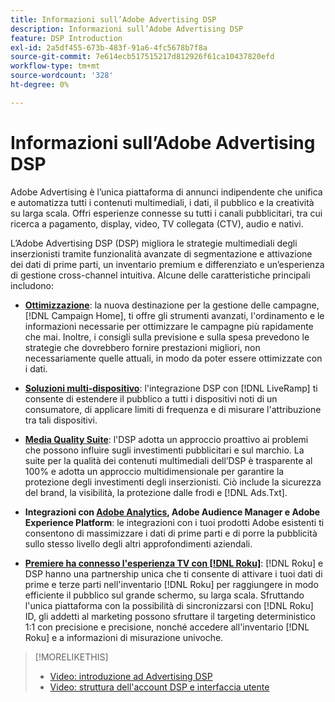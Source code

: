 ```yaml
---
title: Informazioni sull’Adobe Advertising DSP
description: Informazioni sull’Adobe Advertising DSP
feature: DSP Introduction
exl-id: 2a5df455-673b-483f-91a6-4fc5678b7f8a
source-git-commit: 7e614ecb517515217d812926f61ca10437820efd
workflow-type: tm+mt
source-wordcount: '328'
ht-degree: 0%

---
```


# Informazioni sull’Adobe Advertising DSP

Adobe Advertising è l’unica piattaforma di annunci indipendente che unifica e automatizza tutti i contenuti multimediali, i dati, il pubblico e la creatività su larga scala. Offri esperienze connesse su tutti i canali pubblicitari, tra cui ricerca a pagamento, display, video, TV collegata (CTV), audio e nativi.

L’Adobe Advertising DSP (DSP) migliora le strategie multimediali degli inserzionisti tramite funzionalità avanzate di segmentazione e attivazione dei dati di prime parti, un inventario premium e differenziato e un’esperienza di gestione cross-channel intuitiva. Alcune delle caratteristiche principali includono:

* [**Ottimizzazione**](features/optimization.md): la nuova destinazione per la gestione delle campagne, [!DNL Campaign Home], ti offre gli strumenti avanzati, l&#39;ordinamento e le informazioni necessarie per ottimizzare le campagne più rapidamente che mai. Inoltre, i consigli sulla previsione e sulla spesa prevedono le strategie che dovrebbero fornire prestazioni migliori, non necessariamente quelle attuali, in modo da poter essere ottimizzate con i dati.

* [**Soluzioni multi-dispositivo**](features/cross-device-solutions.md): l&#39;integrazione DSP con [!DNL LiveRamp] ti consente di estendere il pubblico a tutti i dispositivi noti di un consumatore, di applicare limiti di frequenza e di misurare l&#39;attribuzione tra tali dispositivi.

* [**Media Quality Suite**](features/brand-safety-media-quality.md): l&#39;DSP adotta un approccio proattivo ai problemi che possono influire sugli investimenti pubblicitari e sul marchio. La suite per la qualità dei contenuti multimediali dell’DSP è trasparente al 100% e adotta un approccio multidimensionale per garantire la protezione degli investimenti degli inserzionisti. Ciò include la sicurezza del brand, la visibilità, la protezione dalle frodi e [!DNL Ads.Txt].

* **Integrazioni con [Adobe Analytics](/help/integrations/analytics/overview.md), Adobe Audience Manager e Adobe Experience Platform**: le integrazioni con i tuoi prodotti Adobe esistenti ti consentono di massimizzare i dati di prime parti e di porre la pubblicità sullo stesso livello degli altri approfondimenti aziendali.

* [**Premiere ha connesso l&#39;esperienza TV con [!DNL Roku]**](/help/dsp/inventory/roku-inventory.md): [!DNL Roku] e DSP hanno una partnership unica che ti consente di attivare i tuoi dati di prime e terze parti nell&#39;inventario [!DNL Roku] per raggiungere in modo efficiente il pubblico sul grande schermo, su larga scala. Sfruttando l&#39;unica piattaforma con la possibilità di sincronizzarsi con [!DNL Roku] ID, gli addetti al marketing possono sfruttare il targeting deterministico 1:1 con precisione e precisione, nonché accedere all&#39;inventario [!DNL Roku] e a informazioni di misurazione univoche.

>[!MORELIKETHIS]
>
>* [Video: introduzione ad Advertising DSP](https://experienceleague.adobe.com/docs/advertising-learn/tutorials/dsp/intro.html)
>* [Video: struttura dell&#39;account DSP e interfaccia utente](https://experienceleague.adobe.com/docs/advertising-learn/tutorials/dsp/ui.html)
